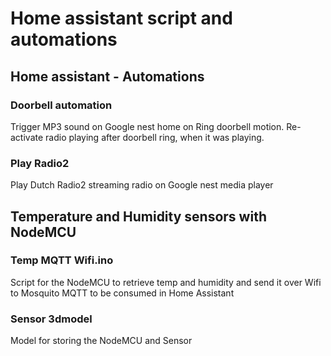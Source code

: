 # Home assistant script and automations

## Home assistant - Automations

### Doorbell automation
Trigger MP3 sound on Google nest home on Ring doorbell motion. Re-activate radio playing after doorbell ring, when it was playing.

### Play Radio2
Play Dutch Radio2 streaming radio on Google nest media player

## Temperature and Humidity sensors with NodeMCU

### Temp MQTT Wifi.ino
Script for the NodeMCU to retrieve temp and humidity and send it over Wifi to Mosquito MQTT to be consumed in Home Assistant

### Sensor 3dmodel
Model for storing the NodeMCU and Sensor
